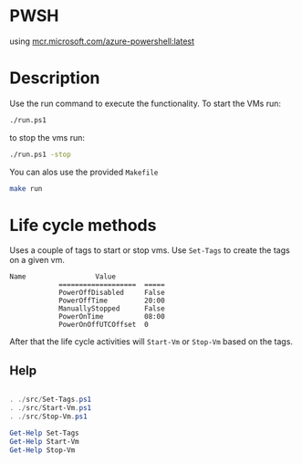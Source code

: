 # PWSH

using [mcr.microsoft.com/azure-powershell:latest](https://hub.docker.com/_/microsoft-azure-powershell)

# Description

Use the run command to execute the functionality.
To start the VMs run:

```bash
./run.ps1 
```

to stop the vms run:


```bash
./run.ps1 -stop 
```

You can alos use the provided `Makefile`

```bash
make run
```

# Life cycle methods

Uses a couple of tags to start or stop vms.
Use `Set-Tags` to create the tags on a given vm.

```
Name                 Value
            ===================  =====
            PowerOffDisabled     False
            PowerOffTime         20:00
            ManuallyStopped      False
            PowerOnTime          08:00
            PowerOnOffUTCOffset  0 
```

After that the life cycle activities will `Start-Vm` or `Stop-Vm` based on the tags.

## Help

```powershell

. ./src/Set-Tags.ps1
. ./src/Start-Vm.ps1
. ./src/Stop-Vm.ps1

Get-Help Set-Tags
Get-Help Start-Vm
Get-Help Stop-Vm
```